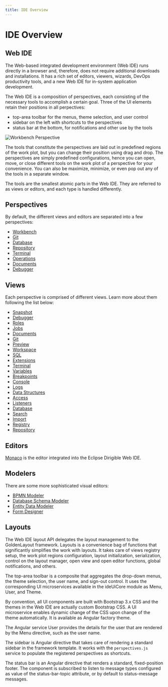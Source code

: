 ```yaml
---
title: IDE Overview
---
```


IDE Overview
===

## Web IDE

The Web-based integrated development environment (Web IDE) runs directly in a browser and, therefore, does not require additional downloads and installations. It has a rich set of editors, viewers, wizards, DevOps productivity tools, and a new Web IDE for in-system application development.

The Web IDE is a composition of perspectives, each consisting of the necessary tools to accomplish a certain goal. Three of the UI elements retain their positions in all perpectives:

* top-area toolbar for the menus, theme selection, and user control
* sidebar on the left with shortcuts to the perspectives
* status bar at the bottom, for notifications and other use by the tools

![Workbench Perspective](../../images/ide_workbench_perspective.png)

The tools that constitute the perspectives are laid out in predefined regions of the work plot, but you can change their position using drag and drop. The perspectives are simply predefined configurations, hence you can open, move, or close different tools on the work plot of a perspective for your convenience. You can also be maximize, minimize, or even pop out any of the tools in a separate window.
 
The tools are the smallest atomic parts in the Web IDE. They are referred to as views or editors, and each type is handled differently.

## Perspectives

By default, the different views and editors are separated into a few perspectives:

* [Workbench](perspectives/workbench)
* [Git](perspectives/git)
* [Database](perspectives/database)
* [Repository](perspectives/repository) 
* [Terminal](perspectives/terminal)
* [Operations](perspectives/operations)
* [Documents](perspectives/documents)
* [Debugger](perspectives/debugger)

## Views

Each perspective is comprised of different views. Learn more about them following the list below:

* [Snapshot](views/snapshot)
* [Debugger](views/debugger)
* [Roles](views/roles)
* [Jobs](views/jobs)
* [Documents](views/documents)
* [Git](views/git)
* [Preview](views/preview)
* [Workspace](views/workspace)
* [SQL](views/sql)
* [Extensions](views/extensions)
* [Terminal](views/terminal)
* [Variables](views/variables)
* [Breakpoints](views/breakpoints)
* [Console](views/console)
* [Logs](views/logs)
* [Data Structures](views/datastructures)
* [Access](views/access)
* [Listeners](views/listeners)
* [Database](views/database)
* [Search](views/search)
* [Import](views/import)
* [Registry](views/registry)
* [Repository](views/repository)

## Editors


[Monaco](https://microsoft.github.io/monaco-editor/) is the editor integrated into the Eclipse Dirigible Web IDE.


## Modelers

There are some more sophisticated visual editors:

* [BPMN Modeler](modelers/bpmn)
* [Database Schema Modeler](modelers/database-schema)
* [Entity Data Modeler](modelers/entity-data)
* [Form Designer](modelers/form-designer)


## Layouts

The Web IDE layout API delegates the layout management to the GoldenLayout framework. Layouts is a convenience bag of functions that significantly simplifies the work with layouts. It takes care of views registry setup, the work plot regions configuration, layout initialization, serialization, control on the layout manager, open view and open editor functions, global notifications, and others.

The top-area toolbar is a composite that aggregates the drop-down menus, the theme selection, the user name, and sign-out control. It uses the corresponding UI microservices available in the ideUiCore module as Menu, User, and Theme.

By convention, all UI components are built with Bootstrap 3.x CSS and the themes in the Web IDE are actually custom Bootstrap CSS. A UI microservice enables dynamic change of the CSS upon change of the theme automatically. It is available as Angular factory theme.

The Angular service User provides the details for the user that are rendered by the Menu directive, such as the user name.

The sidebar is Angular directive that takes care of rendering a standard sidebar in the framework template. It works with the `perspectives.js` service to populate the registered perspectives as shortcuts.

The status bar is an Angular directive that renders a standard, fixed-position footer. The component is subscribed to listen to message types configured as value of the status-bar-topic attribute, or by default to status-message messages.
 
